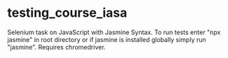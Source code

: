 # testing_course_iasa
Selenium task on JavaScript with Jasmine Syntax.
To run tests enter "npx jasmine" in root directory or if jasmine is installed globally simply run "jasmine". Requires chromedriver.
